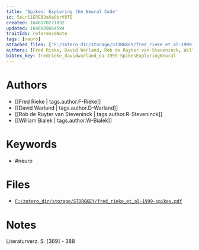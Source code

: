 ```yaml
---
title: 'Spikes: Exploring the Neural Code'
id: 5sLr11EREB3aXe8brV8TQ
created: 1646170271832
updated: 1646939664594
traitIds: referenceNote
tags: [neuro]
attached_files: ['F:/zotero_dir/storage/STORGKEY/fred_rieke_et_al-1999-spikes.pdf']
authors: [Fred Rieke, David Warland, Rob de Ruyter van Steveninck, William Bialek]
bibtex_key: fredrieke_davidwarland_ea-1999-SpikesExploringNeural
---
```

# Authors
 - [[Fred Rieke | tags.author.F-Rieke]]
 - [[David Warland | tags.author.D-Warland]]
 - [[Rob de Ruyter van Steveninck | tags.author.R-Steveninck]]
 - [[William Bialek | tags.author.W-Bialek]]


# Keywords
 - #neuro

# Files
 - [`F:/zotero_dir/storage/STORGKEY/fred_rieke_et_al-1999-spikes.pdf`](vscode://file/F:/zotero_dir/storage/STORGKEY/fred_rieke_et_al-1999-spikes.pdf)


# Notes
Literaturverz. S. [369] - 388
